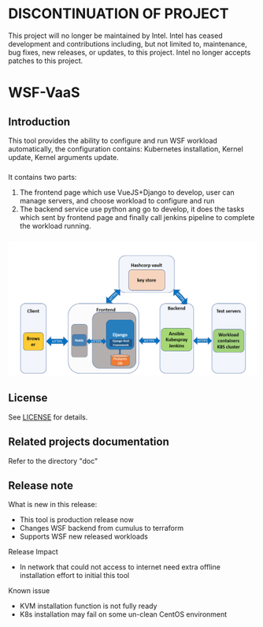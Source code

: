 # DISCONTINUATION OF PROJECT #
This project will no longer be maintained by Intel.
Intel has ceased development and contributions including, but not limited to, maintenance, bug fixes, new releases, or updates, to this project.
Intel no longer accepts patches to this project.
# WSF-VaaS

## Introduction

This tool provides the ability to configure and run WSF workload automatically, the configuration contains: Kubernetes installation, Kernel update, Kernel arguments update.
### 
It contains two parts:
1. The frontend page which use VueJS+Django to develop, user can manage servers, and choose workload to configure and run
2. The backend service use python ang go to develop, it does the tasks which sent by frontend page and finally call jenkins pipeline to complete the workload running.
###
![architectrue.png](architectrue.png)

## License

See [LICENSE](LICENSE) for details.


## Related projects documentation
Refer to the directory "doc"

## Release note
What is new in this release:
- This tool is production release now
- Changes WSF backend from cumulus to terraform
- Supports WSF new released workloads 

Release Impact 
- In network that could not access to internet need extra offline installation effort to initial this tool  

Known issue
- KVM installation function is not fully ready
- K8s installation may fail on some un-clean CentOS environment